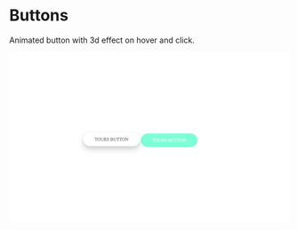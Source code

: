 # Buttons
Animated button with 3d effect on hover and click.

![Image of tours-button](buttons/tours-button/tours-button.png)
